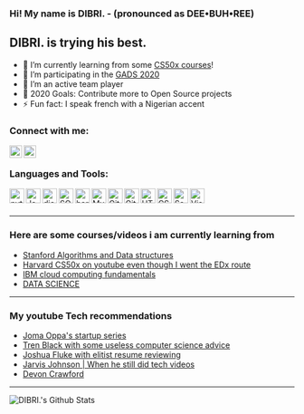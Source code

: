 ### Hi! My name is DIBRI. - (pronounced as DEE•BUH•REE)

## DIBRI. is trying his best.
- 🔭 I’m currently learning from some [CS50x courses][website]!
- 🌱 I’m participating in the [GADS 2020][GADS]
- 👯 I’m an active team player
- 🥅 2020 Goals: Contribute more to Open Source projects
- ⚡ Fun fact: I speak french with a Nigerian accent

### Connect with me:

[<img align="left" alt="codeSTACKr | Twitter" width="22px" src="https://cdn.jsdelivr.net/npm/simple-icons@v3/icons/twitter.svg" />][twitter] 

[<img align="left" alt="codeSTACKr | LinkedIn" width="22px" src="https://cdn.jsdelivr.net/npm/simple-icons@v3/icons/linkedin.svg" />][linkedin]

<br />

### Languages and Tools:

<img align="left" alt="python baby" width="26px" src="https://img.icons8.com/ios-filled/50/000000/python.png">
<img align="left" alt="JavaScript" width="26px" src="https://img.icons8.com/ios-filled/50/000000/javascript.png" />
<img align="left" alt="django" width="26px" src="https://img.icons8.com/windows/32/000000/django.png">
<img align="left" alt="SQL" width="26px" src="https://img.icons8.com/wired/64/000000/sql.png"/>
<img align='left' alt='heroku' width='26px' src="https://img.icons8.com/ios-filled/50/000000/heroku.png">
<img align="left" alt="MySQL" width="26px" src="https://img.icons8.com/ios/50/000000/mysql.png" />
<img align="left" alt="Git" width="26px" src="https://img.icons8.com/ios-filled/50/000000/git.png"/>
<img align="left" alt="GitHub" width="26px" src="https://img.icons8.com/ios-filled/64/000000/github.png" />
<img align="left" alt="HTML5" width="26px" src="https://img.icons8.com/ios-filled/50/000000/html-5.png" />
<img align="left" alt="CSS3" width="26px" src="https://img.icons8.com/ios-filled/50/000000/css3.png" />
<img align="left" alt="Sass" width="26px" src="https://img.icons8.com/ios-filled/50/000000/sass.png" />
<img align="left" alt="Visual Studio Code" width="26px" src="https://img.icons8.com/ios-filled/50/000000/atom-editor.png" />



<br />
<br />

---

### Here are some courses/videos i am currently learning from
<!-- YOUTUBE:START -->
- [Stanford Algorithms and Data structures](hhttps://www.youtube.com/playlist?list=PLXFMmlk03Dt7Q0xr1PIAriY5623cKiH7V)
- [Harvard CS50x on youtube even though I went the EDx route](https://www.youtube.com/user/cs50tv)
- [IBM cloud computing fundamentals](https://www.youtube.com/playlist?list=PLOspHqNVtKAC-_ZAGresP-i0okHe5FjcJ)
- [DATA SCIENCE](https://www.youtube.com/c/KenJee1/playlists)

<!-- YOUTUBE:END -->

---

### My youtube Tech recommendations
<!-- YOUTUBE:START -->
- [Joma Oppa's startup series](https://www.youtube.com/playlist?list=PL0BAwa0pBqg6cgVi_N2arwjs6TQ6foPi7)
- [Tren Black with some useless computer science advice](https://www.youtube.com/playlist?list=PLa5SGZY04W0vMZIjI9G6M2lukRZ5kZJrh)
- [Joshua Fluke with elitist resume reviewing](https://www.youtube.com/playlist?list=PLhURsu87NO8sqWOmpb-JyiUTswo0nyNn9)
- [Jarvis Johnson | When he still did tech videos](https://www.youtube.com/playlist?list=PLyBrFxr0n1iObXDxwQWShqvwepYB7b3rU)
- [Devon Crawford](https://www.youtube.com/channel/UCDrekHmOnkptxq3gUU0IyfA)
<!-- YOUTUBE:END -->

---

<img align="left" alt="DIBRI.'s Github Stats" src="https://github-readme-stats.vercel.app/api?username=dibrinsofor&show_icons=true&hide_border=true" />

[twitter]: https://twitter.com/blacksyre
[linkedin]: www.linkedin.com/in/dibrinsofor
[website]: https://www.edx.org/school/harvardx
[GADS]: https://help.pluralsight.com/help/google-africa-developer-scholarship-2020